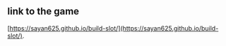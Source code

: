 ## link to the game
[https://sayan625.github.io/build-slot/](https://sayan625.github.io/build-slot/).
